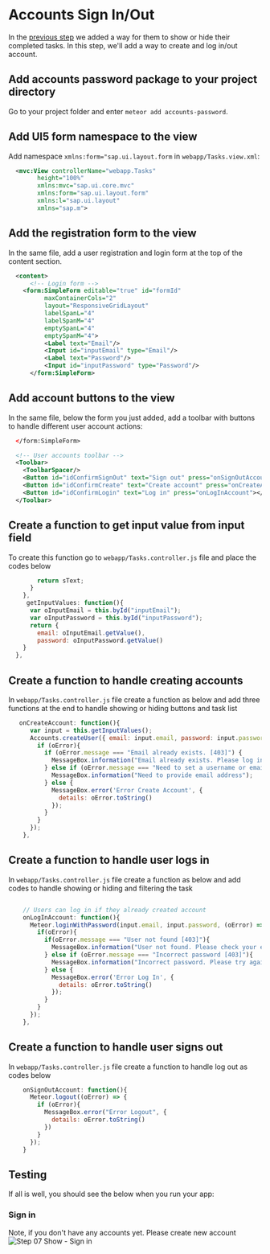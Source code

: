 # Accounts Sign In/Out

In the [previous step](/#/tutorial/mongo/step/06) we added a way for them to show or hide their completed tasks.  In this step, we'll add a way to create and log in/out account.

## Add accounts password package to your project directory 

 Go to your project folder and enter `meteor add accounts-password`.

## Add UI5 form namespace to the view

 Add namespace `xmlns:form="sap.ui.layout.form` in `webapp/Tasks.view.xml`:

```xml
  <mvc:View controllerName="webapp.Tasks"
		height="100%"
		xmlns:mvc="sap.ui.core.mvc"
        xmlns:form="sap.ui.layout.form"
		xmlns:l="sap.ui.layout"
		xmlns="sap.m">
```
## Add the registration form to the view 
In the same file, add a user registration and login form at the top of the content section. 

```xml
  <content>
      <!-- Login form -->
    <form:SimpleForm editable="true" id="formId"
          maxContainerCols="2"
          layout="ResponsiveGridLayout"
          labelSpanL="4"
          labelSpanM="4"
          emptySpanL="4"
          emptySpanM="4">
          <Label text="Email"/>
          <Input id="inputEmail" type="Email"/>
          <Label text="Password"/>
          <Input id="inputPassword" type="Password"/>
      </form:SimpleForm>
```
## Add account buttons to the view

In the same file, below the form you just added, add a toolbar with buttons to handle different user account actions:
```xml
  </form:SimpleForm>

  <!-- User accounts toolbar -->
  <Toolbar>
    <ToolbarSpacer/>
    <Button id="idConfirmSignOut" text="Sign out" press="onSignOutAccount"></Button>
    <Button id="idConfirmCreate" text="Create account" press="onCreateAccount"></Button>
    <Button id="idConfirmLogin" text="Log in" press="onLogInAccount"></Button>
  </Toolbar>
```
## Create a function to get input value from input field

To create this function go to `webapp/Tasks.controller.js` file and place the codes below

```js
        return sText;
      }
    },
     getInputValues: function(){
      var oInputEmail = this.byId("inputEmail");
      var oInputPassword = this.byId("inputPassword");
      return {
        email: oInputEmail.getValue(),
        password: oInputPassword.getValue()
    }
  },
```
## Create a function to handle creating accounts

In `webapp/Tasks.controller.js` file create a function as below and add three functions at the end to handle showing or hiding buttons and task list

```js
   onCreateAccount: function(){
      var input = this.getInputValues();
      Accounts.createUser({ email: input.email, password: input.password }, (oError) => {
        if (oError){
          if (oError.message === "Email already exists. [403]") {
            MessageBox.information("Email already exists. Please log in with your password");
          } else if (oError.message === "Need to set a username or email [400]") {
            MessageBox.information("Need to provide email address");
          } else {
            MessageBox.error('Error Create Account', {
              details: oError.toString()
            });
          }
        } 
      });
    },
```
## Create a function to handle user logs in

In `webapp/Tasks.controller.js` file create a function as below and add codes to handle showing or hiding and filtering the task 

```js

    // Users can log in if they already created account
    onLogInAccount: function(){
      Meteor.loginWithPassword(input.email, input.password, (oError) => {
        if(oError){
          if(oError.message === "User not found [403]"){
            MessageBox.information("User not found. Please check your entries or create new account");
          } else if (oError.message === "Incorrect password [403]"){
            MessageBox.information("Incorrect password. Please try again");
          } else {
            MessageBox.error('Error Log In', {
              details: oError.toString()
            });
          }
        } 
      });
    },
```
## Create a function to handle user signs out

 In `webapp/Tasks.controller.js` file  create a function to handle log out as codes below

```js
    onSignOutAccount: function(){
      Meteor.logout((oError) => {
        if (oError){
          MessageBox.error("Error Logout", {
            details: oError.toString()
          })
        } 
      });
    }
```
## Testing

If all is well, you should see the below when you run your app:

### Sign in

Note, if you don't have any accounts yet. Please create new account
![Step 07 Show - Sign in](/docs/tutorial/07-Accounts-Sign-in-outA.png "Step 07 Show - Sign in") 